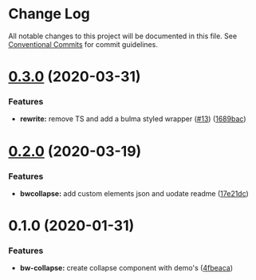 # Change Log

All notable changes to this project will be documented in this file.
See [Conventional Commits](https://conventionalcommits.org) for commit guidelines.

# [0.3.0](https://github.com/Ramon92/bulma-web/compare/@bulma-web/collapse@0.2.0...@bulma-web/collapse@0.3.0) (2020-03-31)


### Features

* **rewrite:** remove TS and add a bulma styled wrapper ([#13](https://github.com/Ramon92/bulma-web/issues/13)) ([1689bac](https://github.com/Ramon92/bulma-web/commit/1689baca70a1029e542307d1b497ee3fd8e6df8e))





# [0.2.0](https://github.com/Ramon92/bulma-web/compare/@bulma-web/collapse@0.1.0...@bulma-web/collapse@0.2.0) (2020-03-19)


### Features

* **bwcollapse:** add custom elements json and uodate readme ([17e21dc](https://github.com/Ramon92/bulma-web/commit/17e21dc1c60e3d1493e3bb7d105e9f30443221a6))





# 0.1.0 (2020-01-31)


### Features

* **bw-collapse:** create collapse component with demo's ([4fbeaca](https://github.com/Ramon92/bulma-web/commit/4fbeacaf8509245e0a34ce7446809c86c826a200))
